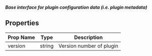 **_Base interface for plugin configuration data (i.e. plugin metadata)_**

## Properties

| Prop Name | Type | Description |
| --------------------- | ------ | ------------------- |
| version | string | Version number of plugin |
